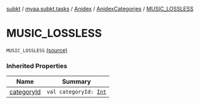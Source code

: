 [subkt](../../../index.md) / [myaa.subkt.tasks](../../index.md) / [Anidex](../index.md) / [AnidexCategories](index.md) / [MUSIC_LOSSLESS](./-m-u-s-i-c_-l-o-s-s-l-e-s-s.md)

# MUSIC_LOSSLESS

`MUSIC_LOSSLESS` [(source)](https://github.com/Myaamori/SubKt/blob/0.1.13/src/main/kotlin/myaa/subkt/tasks/tasks.kt#L1054)

### Inherited Properties

| Name | Summary |
|---|---|
| [categoryId](category-id.md) | `val categoryId: `[`Int`](https://kotlinlang.org/api/latest/jvm/stdlib/kotlin/-int/index.html) |
